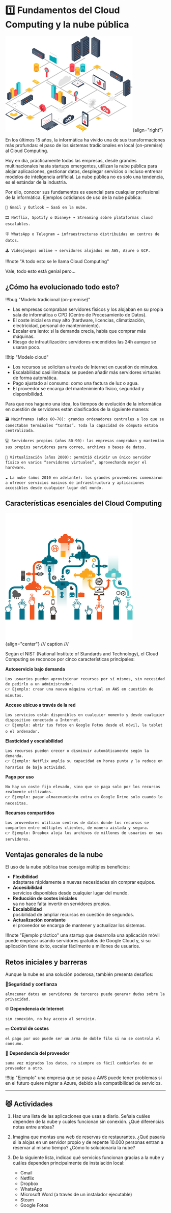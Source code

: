# 1️⃣ Fundamentos del Cloud Computing y la nube pública

![Intro](assets/1-intro.png){align="right"}

En los últimos 15 años, la informática ha vivido una de sus transformaciones más profundas: el paso de los sistemas tradicionales en local (on-premise) al Cloud Computing.

Hoy en día, prácticamente todas las empresas, desde grandes multinacionales hasta startups emergentes, utilizan la nube pública para alojar aplicaciones, gestionar datos, desplegar servicios o incluso entrenar modelos de inteligencia artificial. La nube pública no es solo una tendencia, es el estándar de la industria.

Por ello, conocer sus fundamentos es esencial para cualquier profesional de la informática. Ejemplos cotidianos de uso de la nube pública:

    📨 Gmail y Outlook → SaaS en la nube.    

    🎞️ Netflix, Spotify o Disney+ → Streaming sobre plataformas cloud escalables.

    🪧 WhatsApp o Telegram → infraestructuras distribuidas en centros de datos.

    🕹️ Videojuegos online → servidores alojados en AWS, Azure o GCP.

    
!!!note "A todo esto se le llama Cloud Computing"

Vale, todo esto está genial pero...

## ¿Cómo ha evolucionado todo esto?

!!!bug "Modelo tradicional (on-premise)"

- Las empresas compraban servidores físicos y los alojaban en su propia sala de informática o CPD (Centro de Procesamiento de Datos).
- El coste inicial era muy alto (hardware, licencias, climatización, electricidad, personal de mantenimiento).
- Escalar era lento: si la demanda crecía, había que comprar más máquinas.
- Riesgo de infrautilización: servidores encendidos las 24h aunque se usaran poco.

!!!tip "Modelo cloud"

- Los recursos se solicitan a través de Internet en cuestión de minutos.
- Escalabilidad casi ilimitada: se pueden añadir más servidores virtuales de forma automática.
- Pago ajustado al consumo: como una factura de luz o agua.
- El proveedor se encarga del mantenimiento físico, seguridad y disponibilidad.

Para que nos hagamo una idea, los tiempos de evolución de la informática en cuestión de servidores están clasificados de la siguiente manera:

    🗃️ Mainframes (años 60-70): grandes ordenadores centrales a los que se conectaban terminales “tontas”. Toda la capacidad de cómputo estaba centralizada.

    💻 Servidores propios (años 80-90): las empresas compraban y mantenían sus propios servidores para correo, archivos o bases de datos.

    🥽 Virtualización (años 2000): permitió dividir un único servidor físico en varios “servidores virtuales”, aprovechando mejor el hardware.

    ☁️ La nube (años 2010 en adelante): los grandes proveedores comenzaron a ofrecer servicios masivos de infraestructura y aplicaciones accesibles desde cualquier lugar del mundo.

## Características esenciales del Cloud Computing
![Intro](assets/1-tipos.png){align="center"}
/// caption
///

Según el NIST (National Institute of Standards and Technology), el Cloud Computing se reconoce por cinco características principales:

**Autoservicio bajo demanda**

    Los usuarios pueden aprovisionar recursos por sí mismos, sin necesidad de pedirlo a un administrador.
    👉 Ejemplo: crear una nueva máquina virtual en AWS en cuestión de minutos.

**Acceso ubicuo a través de la red**

    Los servicios están disponibles en cualquier momento y desde cualquier dispositivo conectado a Internet.
    👉 Ejemplo: abrir tus fotos en Google Fotos desde el móvil, la tablet o el ordenador.

**Elasticidad y escalabilidad**

    Los recursos pueden crecer o disminuir automáticamente según la demanda.
    👉 Ejemplo: Netflix amplía su capacidad en horas punta y la reduce en horarios de baja actividad.

**Pago por uso**
    
    No hay un coste fijo elevado, sino que se paga solo por los recursos realmente utilizados.
    👉 Ejemplo: pagar almacenamiento extra en Google Drive solo cuando lo necesitas.

**Recursos compartidos**
    
    Los proveedores utilizan centros de datos donde los recursos se comparten entre múltiples clientes, de manera aislada y segura.
    👉 Ejemplo: Dropbox aloja los archivos de millones de usuarios en sus servidores.


## Ventajas generales de la nube

El uso de la nube pública trae consigo múltiples beneficios:

- **Flexibilidad**<br>adaptarse rápidamente a nuevas necesidades sin comprar equipos.
- **Accesibilidad**<br>servicios disponibles desde cualquier lugar del mundo.
- **Reducción de costes iniciales**<br>ya no hace falta invertir en servidores propios.
- **Escalabilidad**<br>posibilidad de ampliar recursos en cuestión de segundos.
- **Actualización constante**<br>el proveedor se encarga de mantener y actualizar los sistemas.

!!!note "Ejemplo práctico"
    una startup que desarrolla una aplicación móvil puede empezar usando servidores gratuitos de Google Cloud y, si su aplicación tiene éxito, escalar fácilmente a millones de usuarios.

## Retos iniciales y barreras

Aunque la nube es una solución poderosa, también presenta desafíos:

🛟**Seguridad y confianza**
    
    almacenar datos en servidores de terceros puede generar dudas sobre la privacidad.

🌐 **Dependencia de Internet**

    sin conexión, no hay acceso al servicio.

💵 **Control de costes**

    el pago por uso puede ser un arma de doble filo si no se controla el consumo.

🛜 **Dependencia del proveedor**

    suna vez migrados los datos, no siempre es fácil cambiarlos de un proveedor a otro.

!!!tip "Ejemplo"
    una empresa que se pasa a AWS puede tener problemas si en el futuro quiere migrar a Azure, debido a la compatibilidad de servicios.







---

## 😾 Actividades

1. Haz una lista de las aplicaciones que usas a diario. Señala cuáles dependen de la nube y cuáles funcionan sin conexión. ¿Qué diferencias notas entre ambas?

2. Imagina que montas una web de reservas de restaurantes. ¿Qué pasaría si la alojas en un servidor propio y de repente 10.000 personas entran a reservar al mismo tiempo? ¿Cómo lo solucionaría la nube?

3. De la siguiente lista, indicad qué servicios funcionan gracias a la nube y cuáles dependen principalmente de instalación local:

      - Gmail
      - Netflix
      - Dropbox
      - WhatsApp
      - Microsoft Word (a través de un instalador ejecutable)
      - Steam
      - Google Fotos